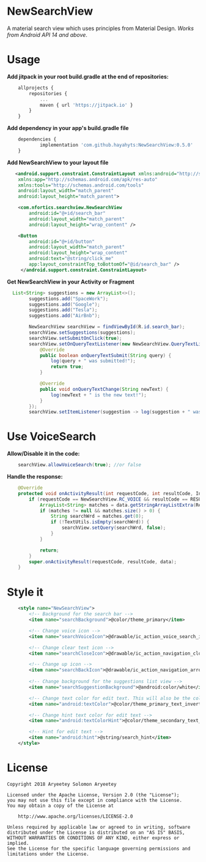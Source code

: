 # NewSearchView
A material search view which uses principles from Material Design. *Works from Android API 14 and above*.

# Usage
**Add jitpack in your root build.gradle at the end of repositories:**
```javascript
	allprojects {
		repositories {
			...
			maven { url 'https://jitpack.io' }
		}
	}
```

**Add dependency in your app's build.gradle file**
```javascript
	dependencies {
	        implementation 'com.github.hayahyts:NewSearchView:0.5.0'
	}
```

**Add NewSearchView to your layout file**
```xml
   <android.support.constraint.ConstraintLayout xmlns:android="http://schemas.android.com/apk/res/android"
    xmlns:app="http://schemas.android.com/apk/res-auto"
    xmlns:tools="http://schemas.android.com/tools"
    android:layout_width="match_parent"
    android:layout_height="match_parent">

    <com.nfortics.searchview.NewSearchView
        android:id="@+id/search_bar"
        android:layout_width="match_parent"
        android:layout_height="wrap_content" />

    <Button
        android:id="@+id/button"
        android:layout_width="match_parent"
        android:layout_height="wrap_content"
        android:text="@string/click_me"
        app:layout_constraintTop_toBottomOf="@id/search_bar" />
     </android.support.constraint.ConstraintLayout>
```

**Get NewSearchView in your Activity or Fragment**
```java
  List<String> suggestions = new ArrayList<>();
        suggestions.add("SpaceWork");
        suggestions.add("Google");
        suggestions.add("Tesla");
        suggestions.add("AirBnb");

        NewSearchView searchView = findViewById(R.id.search_bar);
        searchView.setSuggestions(suggestions);
        searchView.setSubmitOnClick(true);
        searchView.setOnQueryTextListener(new NewSearchView.QueryTextListener() {
            @Override
            public boolean onQueryTextSubmit(String query) {
                log(query + " was submitted!");
                return true;
            }

            @Override
            public void onQueryTextChange(String newText) {
                log(newText + " is the new text!");
            }
        });
        searchView.setItemListener(suggestion -> log(suggestion + " was clicked!"));
```

# Use VoiceSearch
**Allow/Disable it in the code:**
```java
	searchView.allowVoiceSearch(true); //or false
```
**Handle the response:**
```java
    @Override
    protected void onActivityResult(int requestCode, int resultCode, Intent data) {
        if (requestCode == NewSearchView.RC_VOICE && resultCode == RESULT_OK) {
            ArrayList<String> matches = data.getStringArrayListExtra(RecognizerIntent.EXTRA_RESULTS);
            if (matches != null && matches.size() > 0) {
                String searchWrd = matches.get(0);
                if (!TextUtils.isEmpty(searchWrd)) {
                    searchView.setQuery(searchWrd, false);
                }
            }

            return;
        }
        super.onActivityResult(requestCode, resultCode, data);
    }
```
# Style it
```xml
    <style name="NewSearchView">
        <!-- Background for the search bar -->
        <item name="searchBackground">@color/theme_primary</item>

        <!-- Change voice icon -->
        <item name="searchVoiceIcon">@drawable/ic_action_voice_search_inverted</item>

        <!-- Change clear text icon -->
        <item name="searchCloseIcon">@drawable/ic_action_navigation_close_inverted</item>

        <!-- Change up icon -->
        <item name="searchBackIcon">@drawable/ic_action_navigation_arrow_back_inverted</item>
       
        <!-- Change background for the suggestions list view -->
        <item name="searchSuggestionBackground">@android:color/white</item>

        <!-- Change text color for edit text. This will also be the color of the cursor -->
        <item name="android:textColor">@color/theme_primary_text_inverted</item>

        <!-- Change hint text color for edit text -->
        <item name="android:textColorHint">@color/theme_secondary_text_inverted</item>

        <!-- Hint for edit text -->
        <item name="android:hint">@string/search_hint</item>
    </style>
```   

# License
	Copyright 2018 Aryeetey Solomon Aryeetey

	Licensed under the Apache License, Version 2.0 (the "License");
	you may not use this file except in compliance with the License.
	You may obtain a copy of the License at

		http://www.apache.org/licenses/LICENSE-2.0

	Unless required by applicable law or agreed to in writing, software
	distributed under the License is distributed on an "AS IS" BASIS,
	WITHOUT WARRANTIES OR CONDITIONS OF ANY KIND, either express or implied.
	See the License for the specific language governing permissions and
	limitations under the License.
